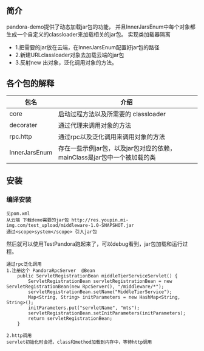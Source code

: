 ## 简介
pandora-demo提供了动态加载jar包的功能，
并且InnerJarsEnum中每个对象都生成一个自定义的classloader来加载相关的jar包。
实现类加载器隔离

* 1.把需要的jar放在云端，在InnerJarsEnum配置好jar包的路径
* 2.新建URLclassloader对象去加载云端的jar包
* 3.反射new 出对象，泛化调用对象的方法。


## 各个包的解释

| 包名               |     介绍                                                                          |
| -------------------|---------------------------------------------------------------------------------- |
| core         |    启动过程方法以及所需要的 classloader                                              |
| decorater |     通过代理来调用对象的方法                                                |
|rpc.http      |     通过rpc以及泛化调用来调用对象的方法                                                                     |                                                |
| InnerJarsEnum | 存在一些示例jar包，以及jar包对应的依赖，mainClass是jar包中一个被加载的类

## 安装
### 编译安装

```
见pom.xml
从云端 下载demo需要的jar包 http://res.youpin.mi-img.com/test_upload/middleware-1.0-SNAPSHOT.jar
通过<scope>system</scope> 引入jar包
```

然后就可以使用TestPandora跑起来了，可以debug看到，jar包加载和运行过程。
```
通过rpc泛化调用
1.注册这个 PandoraRpcServer  @Bean
    public ServletRegistrationBean middleTierServiceServlet() {
        ServletRegistrationBean servletRegistrationBean = new ServletRegistrationBean(new RpcServer(), "/middleware/*");
        servletRegistrationBean.setName("MiddleTierService");
        Map<String, String> initParameters = new HashMap<String, String>();
        initParameters.put("servletName", "mts");
        servletRegistrationBean.setInitParameters(initParameters);
        return servletRegistrationBean;
    }

2.http调用
servlet初始化时会把，class和method加载到内存中，等待http调用
```